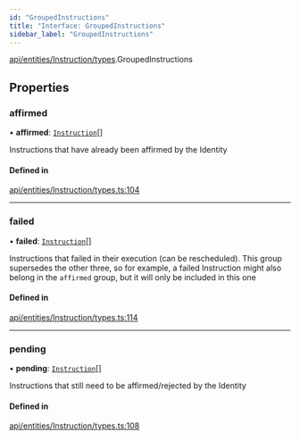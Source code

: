 ```yaml
---
id: "GroupedInstructions"
title: "Interface: GroupedInstructions"
sidebar_label: "GroupedInstructions"
---
```


[api/entities/Instruction/types](../../../../../../modules/API/Entities/Instruction/Types/Types.md).GroupedInstructions

## Properties

### affirmed

• **affirmed**: [`Instruction`](../../../../../../classes/API/Entities/Instruction/Instruction.md)[]

Instructions that have already been affirmed by the Identity

#### Defined in

[api/entities/Instruction/types.ts:104](https://github.com/PolymeshAssociation/polymesh-sdk/blob/654b99c8d/src/api/entities/Instruction/types.ts#L104)

___

### failed

• **failed**: [`Instruction`](../../../../../../classes/API/Entities/Instruction/Instruction.md)[]

Instructions that failed in their execution (can be rescheduled).
  This group supersedes the other three, so for example, a failed Instruction
  might also belong in the `affirmed` group, but it will only be included in this one

#### Defined in

[api/entities/Instruction/types.ts:114](https://github.com/PolymeshAssociation/polymesh-sdk/blob/654b99c8d/src/api/entities/Instruction/types.ts#L114)

___

### pending

• **pending**: [`Instruction`](../../../../../../classes/API/Entities/Instruction/Instruction.md)[]

Instructions that still need to be affirmed/rejected by the Identity

#### Defined in

[api/entities/Instruction/types.ts:108](https://github.com/PolymeshAssociation/polymesh-sdk/blob/654b99c8d/src/api/entities/Instruction/types.ts#L108)
